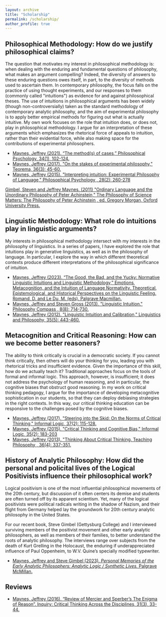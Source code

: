 ```yaml
---
layout: archive
title: "Scholarship"
permalink: /scholarship/
author_profile: true
---
```


## Philosophical Methodology: How do we justify philosophical claims?

The question that motivates my interest in philosophical methodology is: when dealing with the enduring and fundamental questions of philosophy, what makes an argument compelling?  Indeed, the diversity of answers to these enduring questions owes itself, in part, to the diversity of methods used to ascertain them.  In contemporary philosophy, the focus falls on the practice of using thought experiments, and our responses to them (commonly called "intuitions") as evidence for and against philosophical theses.  The use of intuitions in philosophical arguments has been widely (though non-controversially) taken as the standard methodology of contemporary analytic philosophy, and the aim of experimental philosophy is to apply better empirical methods for figuring out what is actually intuitive.  My own work focuses on the role that intuition does, or does not, play in philosophical methodology.  I argue for an interpretation of these arguments which emphasizes the rhetorical force of appeals to intuition, rather than their evidential force, while also making space for the contributions of experimental philosophers.

* [Maynes, Jeffrey (2021). “The method(s) of cases,” Philosophical Psychology, 34(1), 102-124.](https://philpapers.org/rec/MAYTMO-10)
* [Maynes, Jeffrey (2017). "On the stakes of experimental philosophy," Teorema, 36(3): 45-60.](https://philpapers.org/rec/MAYOTS-2)
* [Maynes, Jeffrey (2015). "Interpreting intuition: Experimental Philosophy of Language," Philosophical Psychology , 28(2): 260-278](http://philpapers.org/rec/MAYIIE)

[Gimbel, Steven and Jeffrey Maynes. (2011) "Ordinary Language and the Unordinary Philosophy of Peter Achinstein," The Philosophy of Science Matters:  The Philosophy of Peter Achinstein , ed. Gregory Morgan, Oxford University Press.](http://philpapers.org/rec/GIMOLA)

## Linguistic Methodology: What role do intuitions play in linguistic arguments?

My interests in philosophical methodology intersect with my interests in the philosophy of linguistics.  In a series of papers, I have explored the role that intuitions play in generative linguistics, as well as in the philosophy of language.  In particular, I explore the way in which different theoretical contexts produce different interpretations of the philosophical significance of intuition.

* [Maynes, Jeffrey (2023). “The Good, the Bad, and the Yucky: Normative Linguistic Intuitions and Linguistic Methodology,” Emotions, Metacognition, and the Intuition of Language Normativity. Theoretical, Epistemological, and Historical Perspectives on the Linguistic Feeling. Romand, D. and Le Du, M. (eds). Palgrave Macmillan.](https://scholar.google.com/citations?view_op=view_citation&hl=en&user=BQyPBgEAAAAJ&citation_for_view=BQyPBgEAAAAJ:8k81kl-MbHgC)
* [Maynes, Jeffrey and Steven Gross (2013). "Linguistic Intuition." Philosophy Compass , 8(8): 714-730.](http://philpapers.org/rec/MAYLI)
* [Maynes, Jeffrey (2012).  "Linguistic Intuition and Calibration," Linguistics and Philosophy, 35(5): 443-460.](http://philpapers.org/rec/MAYLIA)

## Metacognition and Critical Reasoning: How can we become better reasoners?

The ability to think critically is crucial in a democratic society.  If you cannot think critically, then others will do your thinking for you, leading you with rhetorical tricks and insufficient evidence.  Given the importance of this skill, how do we actually teach it?  Traditional approaches focus on the tools of formal and informal logic.  This approach, however, is insufficient; it does not address the psychology of human reasoning, and in particular, the cognitive biases that obstruct good reasoning.  In my work on critical thinking pedagogy, I argue for the importance of developing metacognitive sophistication in our students, so that they can deploy debiasing strategies in the right contexts.  In this way, our critical thinking education can be responsive to the challenges posed by the cognitive biases.

* [Maynes, Jeffrey (2017). "Steering into the Skid: On the Norms of Critical Thinking," Informal Logic, 37(2): 115-128.](http://ojs.uwindsor.ca/ojs/leddy/index.php/informal_logic/article/view/4818/4235)
* [Maynes, Jeffrey (2015). "Critical Thinking and Cognitive Bias," Informal Logic, 35(2): 183-203](http://ojs.uwindsor.ca/ojs/leddy/index.php/informal_logic/article/view/4187)
* [Maynes, Jeffrey (2013). "Thinking About Critical Thinking. Teaching Philosophy , 36(4): 337-351.](http://www.pdcnet.org/teachphil/content/teachphil_2013_0999_9_3_1)

## History of Analytic Philosophy: How did the personal and policital lives of the Logical Positivists influence their philosophical work?

Logical positivism is one of the most influential philosophical movements of the 20th century, but discussion of it often centers its demise and students are often turned off by its apparent scientism.  Yet, many of the logical positivists were political radicals writing in the shadow of Nazism, and their flight from Germany helped lay the groundwork for 20th century analytic philosophy in the United States.

For our recent book, Steve Gimbel (Gettysburg College) and I interviewed surviving members of the positivist movement and other early analytic philosophers, as well as members of their families, to better understand the roots of analytic philosophy.  The interviews range over subjects from the death of Kurt Grelling in the Holocaust, the enduring if underappreciated influence of Paul Oppenheim, to W.V. Quine’s specially modified typewriter.

* [Maynes, Jeffrey and Steve Gimbel (2023). *Personal Memories of the Early Analytic Philosophers: Analytic Logic / Synthetic Lives.*  Palgrave McMillan.](https://link.springer.com/book/10.1007/978-3-031-12707-6)

## Reviews

* [Maynes, Jeffrey (2016). “Review of Mercier and Sperber’s The Enigma of Reason”. Inquiry: Critical Thinking Across the Disciplines, 31(3), 33-44.](https://www.pdcnet.org/inquiryct/content/inquiryct_2016_0031_0003_0033_0044)
